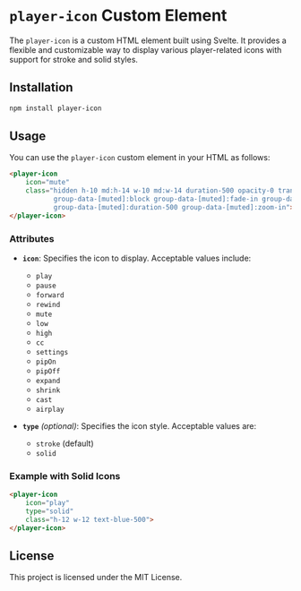 
# `player-icon` Custom Element

The `player-icon` is a custom HTML element built using Svelte. It provides a flexible and customizable way to display various player-related icons with support for stroke and solid styles.

## Installation


```bash
npm install player-icon
```

## Usage

You can use the `player-icon` custom element in your HTML as follows:

```html
<player-icon
    icon="mute"
    class="hidden h-10 md:h-14 w-10 md:w-14 duration-500 opacity-0 transition-all animate-out zoom-out fade-out
           group-data-[muted]:block group-data-[muted]:fade-in group-data-[muted]:animate-in group-data-[muted]:opacity-100
           group-data-[muted]:duration-500 group-data-[muted]:zoom-in">
</player-icon>
```

### Attributes

- **`icon`**: Specifies the icon to display. Acceptable values include:
    - `play`
    - `pause`
    - `forward`
    - `rewind`
    - `mute`
    - `low`
    - `high`
    - `cc`
    - `settings`
    - `pipOn`
    - `pipOff`
    - `expand`
    - `shrink`
    - `cast`
    - `airplay`


- **`type`** *(optional)*: Specifies the icon style. Acceptable values are:
    - `stroke` (default)
    - `solid`

### Example with Solid Icons

```html
<player-icon
    icon="play"
    type="solid"
    class="h-12 w-12 text-blue-500">
</player-icon>
```

## License

This project is licensed under the MIT License.
```
